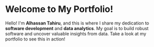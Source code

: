 # Welcome to My Portfolio!

Hello! I'm **Alhassan Tahiru**, and this is where I share my dedication to **software development** 
and **data analytics**. My goal is to build robust software and uncover valuable insights from data. 
Take a look at my portfolio to see this in action!
